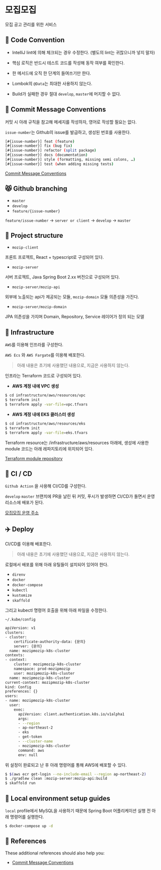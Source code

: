 # 모집모집

모집 공고 관리를 위한 서비스

## :baby: Code Convention

- IntelliJ lint에 의해 체크되는 경우 수정한다. (별도의 lint는 귀찮으니까 넣지 말자)

- 핵심 로직은 반드시 테스트 코드를 작성해 동작 여부를 확인한다.

- 한 메서드에 오직 한 단계의 들여쓰기만 한다.

- Lombok의 `@Data`는 최대한 사용하지 않는다.

- Build가 실패한 경우 절대 `develop`, `master`에 머지할 수 없다.

## :facepunch: Commit Message Conventions

커밋 시 아래 규칙을 참고해 메세지를 작성하자, 영어로 작성할 필요는 없다.

`issue-number`는 Github의 issue를 발급하고, 생성된 번호를 사용한다.

```bash
[#{issue-number}] feat (feature)
[#{issue-number}] fix (bug fix)
[#{issue-number}] refactor (split package)
[#{issue-number}] docs (documentation)
[#{issue-number}] style (formatting, missing semi colons, …)
[#{issue-number}] test (when adding missing tests)
```

[Commit Message Conventions](https://gist.github.com/stephenparish/9941e89d80e2bc58a153)

## :pouting_cat: Github branching 

- `master`
- `develop`
- `feature/{issue-number}`

`feature/issue-number` -> `server or client` -> `develop` -> `master`

## :open_file_folder: Project structure 

- `mozip-client`

프론트 프로젝트, React + typescript로 구성되어 있다.

- `mozip-server`

서버 프로젝트, Java Spring Boot 2.xx 버전으로 구성되어 있다.

- `mozip-server/mozip-api`

외부에 노출되는 api가 제공되는 모듈, `mozip-domain` 모듈 의존성을 가진다.

- `mozip-server/mozip-domain`

JPA 의존성을 가지며 Domain, Repository, Service 레이어가 정의 되는 모델


## :space_invader: Infrastructure

`AWS`를 이용해 인프라를 구성한다.

`AWS Ecs` 와 `AWS Fargate`를 이용해 배포한다.

> 아래 내용은 초기에 사용했던 내용으로, 지금은 사용하지 않는다.

인프라는 Terraform 코드로 구성되어 있다.

- **AWS 계정 내에 VPC 생성**

```bash
$ cd infrastructure/aws/resources/vpc
$ terraform init
$ terraform apply -var-file=vpc.tfvars
```
- **AWS 계정 내에 EKS 클러스터 생성** 

```bash
$ cd infrastructure/aws/resources/eks
$ terraform init
$ terraform apply -var-file=eks.tfvars
```

Terraform resource는 /infrastructure/aws/resources 아래에, 생성에 사용한 module 코드는 아래 레파지토리에 위치되어 있다.

[Terraform module repository](https://github.com/tramyu/infrastructure-as-code-tramyu)

## :roller_coaster: CI / CD

`Github Action` 을 사용해 CI/CD를 구성한다.

`develop` `master` 브랜치에 PR을 날린 뒤 커밋, 푸시가 발생하면 CI/CD가 돌면서 운영 리소스에 배포가 된다.

[모집모집 운영 주소](http://mozipmozip.com)

## :airplane: Deploy

CI/CD를 이용해 배포한다.

> 아래 내용은 초기에 사용했던 내용으로, 지금은 사용하지 않는다.

로컬에서 배포를 위해 아래 유틸들이 설치되어 있어야 한다.

- `direnv`
- `docker`
- `docker-compose`
- `kubectl`
- `kustomize`
- `skaffold`

그리고 kubectl 명령어 호출을 위해 아래 파일을 수정한다.

`~/.kube/config`

```bash
apiVersion: v1
clusters:
- cluster:
    certificate-authority-data: {문의}
    server: {문의}
  name: mozipmozip-k8s-cluster
contexts:
- context:
    cluster: mozipmozip-k8s-cluster
    namespace: prod-mozipmozip
    user: mozipmozip-k8s-cluster
  name: mozipmozip-k8s-cluster
current-context: mozipmozip-k8s-cluster
kind: Config
preferences: {}
users:
- name: mozipmozip-k8s-cluster
  user:
    exec:
      apiVersion: client.authentication.k8s.io/v1alpha1
      args:
      - --region
      - ap-northeast-2
      - eks
      - get-token
      - --cluster-name
      - mozipmozip-k8s-cluster
      command: aws
      env: null
```

위 설정이 완료되고 난 후 아래 명령어를 통해 AWS에 배포할 수 있다.

```bash
$ $(aws ecr get-login --no-include-email --region ap-northeast-2)
$ ./gradlew clean :mozip-server:mozip-api:build
$ skaffold run
```

## :whale: Local environment setup guides

`local` profile에서 MySQL을 사용하기 때문에 Spring Boot 어플리케이션 실행 전 아래 명령어를 실행한다.

```bash
$ docker-compose up -d
```

## :baby_chick: References
These additional references should also help you:

- [Commit Message Conventions](https://gist.github.com/stephenparish/9941e89d80e2bc58a153)
